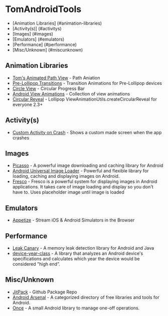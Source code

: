 # TomAndroidTools
* [Animation Libraries] (#animation-libraries)
* [Activity(s)] (#activitys)
* [Images] (#images)
* [Emulators] (#emulators)
* [Performance] (#performance)
* [Misc/Unknown] (#miscunknown)

## Animation Libraries
* [Tom's Animated Path View](https://github.com/tspaulding0222/AnimatedPathView/tree/master) - Path Aniation
* [Pre-Lollipop Transitions](https://github.com/takahirom/PreLollipopTransition) - Transition Animations for Pre-Lollipop devices
* [Circle View](https://github.com/jakob-grabner/Circle-Progress-View) - Circular Progress Bar
* [Android View Animations](https://github.com/daimajia/AndroidViewAnimations) - Collection of view animations
* [Circular Reveal](https://github.com/ozodrukh/CircularReveal) - Lollipop ViewAnimationUtils.createCircularReveal for everyone 2.3+

## Activity(s)
* [Custom Activity on Crash](https://github.com/Ereza/CustomActivityOnCrash) - Shows a custom made screen when the app crashes

## Images
* [Picasso](https://github.com/square/picasso) - A powerful image downloading and caching library for Android
* [Android Universal Image Loader](https://github.com/nostra13/Android-Universal-Image-Loader) - Powerful and flexible library for loading, caching and displaying images on Android.
* [Fresco](http://frescolib.org/) - Fresco is a powerful system for displaying images in Android applications. It takes care of image loading and display so you don't have to. Uses placeholder image until image is loaded

## Emulators
* [Appetize](https://appetize.io/) - Stream iOS & Android Simulators in the Browser

## Performance
* [Leak Canary](https://github.com/square/leakcanary) - A memory leak detection library for Android and Java
* [device-year-class](https://github.com/facebook/device-year-class) - A library that analyzes an Android device's specifications and calculates which year the device would be considered "high end”.

## Misc/Unknown
* [JitPack](https://jitpack.io/) - Github Package Repo
* [Android Arsenal](https://android-arsenal.com/) - A categorized directory of free libraries and tools for Android.
* [Once](https://github.com/jonfinerty/Once) - A small Android library to manage one-off operations.
